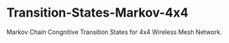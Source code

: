 # Transition-States-Markov-4x4
Markov Chain Congnitive Transition States for 4x4 Wireless Mesh Network.
